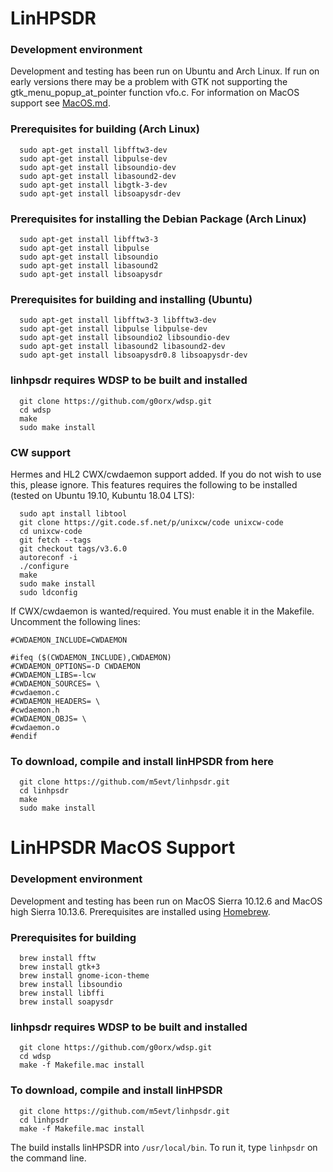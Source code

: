 # LinHPSDR

### Development environment

Development and testing has been run on Ubuntu and Arch Linux. If run on early versions there may be a problem with GTK not supporting the gtk_menu_popup_at_pointer function vfo.c. For information on MacOS support see [MacOS.md](./MacOS.md).

### Prerequisites for building (Arch Linux)

```
  sudo apt-get install libfftw3-dev
  sudo apt-get install libpulse-dev
  sudo apt-get install libsoundio-dev
  sudo apt-get install libasound2-dev
  sudo apt-get install libgtk-3-dev
  sudo apt-get install libsoapysdr-dev
```

### Prerequisites for installing the Debian Package (Arch Linux)

```
  sudo apt-get install libfftw3-3
  sudo apt-get install libpulse
  sudo apt-get install libsoundio
  sudo apt-get install libasound2
  sudo apt-get install libsoapysdr
```

### Prerequisites for building and installing (Ubuntu)

```
  sudo apt-get install libfftw3-3 libfftw3-dev
  sudo apt-get install libpulse libpulse-dev
  sudo apt-get install libsoundio2 libsoundio-dev
  sudo apt-get install libasound2 libasound2-dev
  sudo apt-get install libsoapysdr0.8 libsoapysdr-dev
```

### linhpsdr requires WDSP to be built and installed

```
  git clone https://github.com/g0orx/wdsp.git
  cd wdsp
  make
  sudo make install
```
### CW support

Hermes and HL2 CWX/cwdaemon support added. If you do not wish to use this, please ignore. This features requires the following to be installed (tested on Ubuntu 19.10, Kubuntu 18.04 LTS):

```
  sudo apt install libtool
  git clone https://git.code.sf.net/p/unixcw/code unixcw-code 
  cd unixcw-code
  git fetch --tags
  git checkout tags/v3.6.0
  autoreconf -i
  ./configure
  make
  sudo make install
  sudo ldconfig
```
If CWX/cwdaemon is wanted/required. You must enable it in the Makefile. Uncomment the following lines:
```
#CWDAEMON_INCLUDE=CWDAEMON

#ifeq ($(CWDAEMON_INCLUDE),CWDAEMON)
#CWDAEMON_OPTIONS=-D CWDAEMON
#CWDAEMON_LIBS=-lcw
#CWDAEMON_SOURCES= \
#cwdaemon.c
#CWDAEMON_HEADERS= \
#cwdaemon.h
#CWDAEMON_OBJS= \
#cwdaemon.o
#endif
```

### To download, compile and install linHPSDR from here

```
  git clone https://github.com/m5evt/linhpsdr.git
  cd linhpsdr
  make
  sudo make install
```

# LinHPSDR MacOS Support
  
### Development environment

Development and testing has been run on MacOS Sierra 10.12.6 and MacOS high Sierra 10.13.6. Prerequisites are installed using [Homebrew](https://brew.sh/).

### Prerequisites for building

```
  brew install fftw
  brew install gtk+3
  brew install gnome-icon-theme
  brew install libsoundio
  brew install libffi
  brew install soapysdr
```

### linhpsdr requires WDSP to be built and installed

```
  git clone https://github.com/g0orx/wdsp.git
  cd wdsp
  make -f Makefile.mac install
```

### To download, compile and install linHPSDR

```
  git clone https://github.com/m5evt/linhpsdr.git
  cd linhpsdr
  make -f Makefile.mac install
```

The build installs linHPSDR into `/usr/local/bin`. To run it, type `linhpsdr` on the command line.


